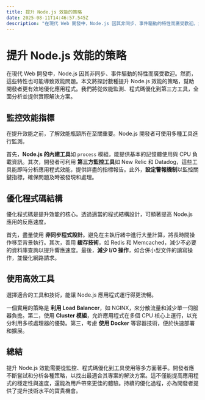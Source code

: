 ```yaml
---
title: 提升 Node.js 效能的策略
date: 2025-08-11T14:46:57.545Z
description: "在現代 Web 開發中，Node.js 因其非同步、事件驅動的特性而廣受歡迎。然而，這些特性也可能導致效能問題。本文將探討數種提升 Node.js 效能的策略，幫助開發者更有效地優化應用程式。我們將從效能監測、程式碼優化到第三方工具，全面分析並提供實際解決方案。"
---
```


# 提升 Node.js 效能的策略

在現代 Web 開發中，Node.js 因其非同步、事件驅動的特性而廣受歡迎。然而，這些特性也可能導致效能問題。本文將探討數種提升 Node.js 效能的策略，幫助開發者更有效地優化應用程式。我們將從效能監測、程式碼優化到第三方工具，全面分析並提供實際解決方案。

## 監控效能指標

在提升效能之前，了解效能瓶頸所在至關重要。Node.js 開發者可使用多種工具進行監測。

首先，**Node.js 的內建工具**如 `process` 模組，能提供基本的記憶體使用與 CPU 負載資訊。其次，開發者可利用 **第三方監控工具**如 New Relic 和 Datadog，這些工具能即時分析應用程式效能，提供詳盡的指標報告。此外，**設定警報機制**以監控關鍵指標，確保問題及時被發現和處理。

## 優化程式碼結構

優化程式碼是提升效能的核心。透過適當的程式結構設計，可顯著提高 Node.js 應用的反應速度。

首先，盡量使用 **非同步程式設計**。避免在主執行緒中進行大量計算，將長時間操作移至背景執行。其次，善用 **緩存技術**，如 Redis 和 Memcached，減少不必要的資料庫查詢以提升響應速度。最後，**減少 I/O 操作**，如合併小型文件的讀寫操作，並優化網路請求。

## 使用高效工具

選擇適合的工具和技術，能讓 Node.js 應用程式運行得更流暢。

一個實用的策略是 **利用 Load Balancer**，如 NGINX，來分散流量和減少單一伺服器負擔。第二，使用 **Cluster 模組**，允許應用程式在多個 CPU 核心上運行，以充分利用多核處理器的優勢。第三，考慮 **使用 Docker** 等容器技術，便於快速部署和擴展。

## 總結

提升 Node.js 效能需要從監控、程式碼優化到工具使用等多方面著手。開發者應不斷嘗試和分析各種策略，以找出最適合其專案的解決方案。這不僅能提高應用程式的穩定性與速度，還能為用戶帶來更佳的體驗。持續的優化過程，亦為開發者提供了提升技術水平的寶貴機會。